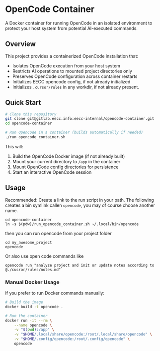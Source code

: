 # OpenCode Container

A Docker container for running OpenCode in an isolated environment to protect your host system from potential AI-executed commands.

## Overview

This project provides a containerized OpenCode installation that:

- Isolates OpenCode execution from your host system
- Restricts AI operations to mounted project directories only
- Preserves OpenCode configuration across container restarts
- Initializes EECC opencode config, if not already initialized
- Initializes `.cursor/rules` in any workdir, if not already present.

## Quick Start

```bash
# Clone this repository
git clone git@gitlab.eecc.info:eecc-internal/opencode-container.git
cd opencode-container

# Run OpenCode in a container (builds automatically if needed)
./run_opencode_container.sh
```

This will:

1. Build the OpenCode Docker image (if not already built)
2. Mount your current directory to `/app` in the container
3. Mount OpenCode config directories for persistence
4. Start an interactive OpenCode session

## Usage

Recommended: Create a link to the run script in your path. The following creates a bin symlink callen `opencode`, you may of course choose another name.

```
cd opencode-container
ln -s $(pdw)/run_opencode_container.sh ~/.local/bin/opencode
```

then you can run opencode from your project folder

```
cd my_awesome_project
opencode
```

Or also use open code commands like

```
opencode run "analyze project and init or update notes according to @./cusror/rules/notes.md"
```

### Manual Docker Usage

If you prefer to run Docker commands manually:

```bash
# Build the image
docker build -t opencode .

# Run the container
docker run -it --rm \
    --name opencode \
    -v "$(pwd):/app" \
    -v "$HOME/.local/share/opencode:/root/.local/share/opencode" \
    -v "$HOME/.config/opencode:/root/.config/opencode" \
    opencode
```

